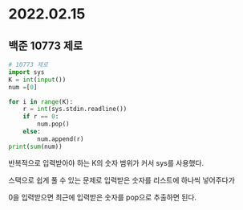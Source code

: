 # 2022.02.15

## 백준 10773 제로

```python
# 10773 제로
import sys
K = int(input())
num =[0]

for i in range(K):
    r = int(sys.stdin.readline())
    if r == 0:
        num.pop()
    else:
        num.append(r)
print(sum(num))
```

반복적으로 입력받아야 하는 K의 숫자 범위가 커서 sys를 사용했다.

스택으로 쉽게 풀 수 있는 문제로 입력받은 숫자를 리스트에 하나씩 넣어주다가

0을 입력받으면 최근에 입력받은 숫자를 pop으로 추출하면 된다.